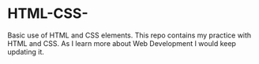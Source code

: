 # HTML-CSS-
Basic use of HTML and CSS elements. This repo contains my practice with HTML and CSS. 
As I learn more about Web Development I would keep updating it.
